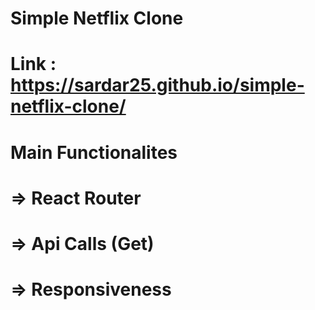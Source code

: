 # Simple Netflix Clone
# Link : https://sardar25.github.io/simple-netflix-clone/
# Main Functionalites 
 # => React Router
 # => Api Calls (Get)
 # => Responsiveness
